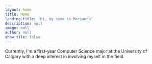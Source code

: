 ```yaml
---
layout: home
title: Home
landing-title: 'Hi, my name is Marianna'
description: null
image: null
author: null
show_tile: false
---
```


Currently, I'm a first-year Computer Science major at the University of Calgary with a deep interest in involving myself in the field. 
